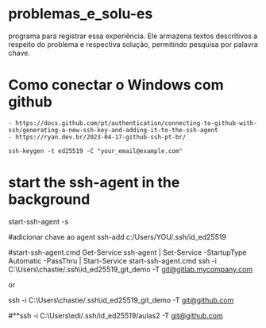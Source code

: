 # problemas_e_solu-es
programa para registrar essa  experiência. Ele armazena textos descritivos a respeito do problema e  respectiva solução, permitindo pesquisa por palavra chave.


# Como conectar o Windows com github
    - https://docs.github.com/pt/authentication/connecting-to-github-with-ssh/generating-a-new-ssh-key-and-adding-it-to-the-ssh-agent
    - https://ryan.dev.br/2023-04-17-github-ssh-pt-br/

    ssh-keygen -t ed25519 -C "your_email@example.com"

# start the ssh-agent in the background
start-ssh-agent -s


#adicionar chave ao agent
ssh-add c:/Users/YOU/.ssh/id_ed25519

#start-ssh-agent.cmd
Get-Service ssh-agent | Set-Service -StartupType Automatic -PassThru | Start-Service
start-ssh-agent.cmd
ssh -i C:\Users\chastie/.ssh\id_ed25519_git_demo -T git@gitlab.mycompany.com

or

ssh -i C:\Users\chastie/.ssh\id_ed25519_git_demo -T git@github.com

#**ssh -i C:\Users\edi/.ssh/id_ed25519/aulas2 -T git@github.com





